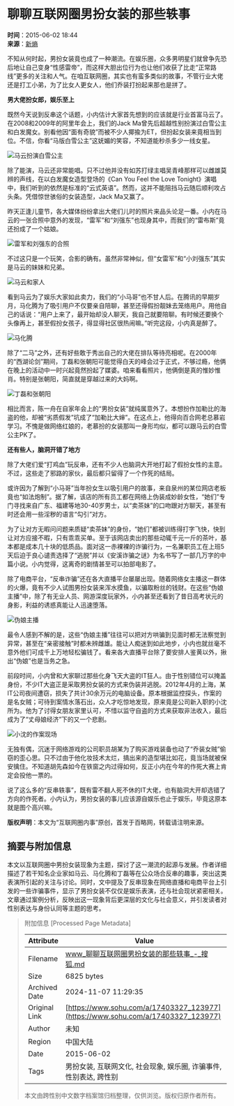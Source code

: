 # 聊聊互联网圈男扮女装的那些轶事

**时间**：2015-06-02 18:44  
**来源**：[新熵](https://www.sohu.com/a/17403327_123977?spm=smpc.content-abroad.content.1.1730978916365dRMBF6x)

不知从何时起，男扮女装竟也成了一种潮流。在娱乐圈，众多男明星们就曾争先恐后地让自己变身“性感雷帝”，而这样大胆出位行为也让他们收获了比走“正常路线”更多的关注和人气。在咱互联网圈，其实也有蛮多类似的故事，不管行业大佬还是打工小弟，为了比女人更女人，他们乔装打扮起来那也是拼了。

**男大佬扮女郎，娱乐至上**

既然今天说到反串这个话题，小内估计大家首先想到的应该就是行业首富马云了。在2008和2009年的阿里年会上，我们的Jack Ma曾先后超越性别扮演过白雪公主和白发魔女。别看他因“面有奇貌”而被不少人揶揄为ET，但扮起女装来竟相当到位。不信，你看“马版白雪公主”这妩媚的笑容，不知道能秒杀多少一线女星。

![马云扮演白雪公主](http://photocdn.sohu.com/20150602/mp17403327_1433242525071_2.jpeg)

除了能演，马云还非常能唱。只不过他并没有如苏打绿主唱吴青峰那样可以雌雄莫辨的声线，在以白发魔女造型登场的《Can You Feel the Love Tonight》演唱中，我们听到的依然是标准的“云式英语”。然而，这并不能阻挡马云随后顺利攻占头条。凭借惊世骇俗的女装造型，Jack Ma又赢了。

昨天正逢儿童节，各大媒体纷纷拿出大佬们儿时的照片来品头论足一番。小内在马云的一张合照中意外的发现，“雷军”和“刘强东”也现身其中，而我们的“雷布斯”竟还扮成了一个姑娘。

![雷军和刘强东的合照](http://photocdn.sohu.com/20150602/mp17403327_1433242525071_3.jpeg)

不过这只是一个玩笑，合影的确有。虽然非常神似，但“女雷军”和“小刘强东”其实是马云的妹妹和兄弟。

![马云和家人](http://photocdn.sohu.com/20150602/mp17403327_1433242525071_4.jpeg)

看到马云为了娱乐大家如此卖力，我们的“小马哥”也不甘人后。在腾讯的早期岁月，马化腾为了吸引用户不仅要亲自陪聊，甚至还得假扮靓妹去笼络用户。用他自己的话说：“用户上来了，最开始却没人聊天，我自己就要陪聊。有时候还要换个头像再上，甚至假扮女孩子，得显得社区很热闹嘛。”听完这段，小内真是醉了。

![马化腾](http://photocdn.sohu.com/20150602/mp17403327_1433242525071_5.jpeg)

除了“二马”之外，还有好些敢于秀出自己的大佬在排队等待亮相呢。在2000年的“西湖论剑”期间，丁磊和张朝阳可能觉得白天的峰会过于正式，不够过瘾，他俩在晚上的活动中一时兴起竟然扮起了媒婆。咱来看看照片，他俩倒是真的惟妙惟肖。特别是张朝阳，简直就是穿越过来的大妈啊。

![丁磊和张朝阳](http://photocdn.sohu.com/20150602/mp17403327_1433242525071_6.jpeg)

相比而言，陈一舟在自家年会上的“男扮女装”就纯属意外了。本想扮作加勒比的海盗的他，却被“劣质假发”坑成了“加勒比大婶”。在这点上，他得向百合网老总慕岩学习。不愧是做网络红娘的，老慕扮的女装那叫一身形均似，都可以跟马云的白雪公主PK了。

**还有些人，脑洞开错了地方**

除了大佬们爱“打鸡血”玩反串，还有不少人也脑洞大开地打起了假扮女性的主意。不过，这些走了邪路的家伙，最后都只留得了一个作死的结局。

或许因为了解到“小马哥”当年扮女生以吸引用户的故事，来自泉州的某位网店老板竟也“如法炮制”。据了解，该店的所有员工都在网络上伪装成妙龄女性，“她们”专门寻找来自广东、福建等地30-40岁男士，以“卖茶妹”的口吻跟对方聊天，甚至有时还会用一些淫秽的语言“勾引”对方。

为了让对方无暇问问题来质疑“卖茶妹”的身份，“她们”都被训练得打字飞快，快到让对方应接不暇，只有乖乖买单。至于该网店卖出的那些动辄千元一斤的茶叶，基本都是成本几十块的低质品。面对这一赤裸裸的诈骗行为，一名兼职员工在上班5天后迫于良心谴责选择了“逃脱”并以《安溪诈骗之谜》为名书写了一部几万字的中篇小说。小内觉得，这离奇的剧情甚至可以拍部电影了。

除了电商平台，“反串诈骗”还在各大直播平台屡屡出现。随着网络女主播这一群体的火爆，竟有不少人试图男扮女装来浑水摸鱼，以骗取粉丝的钱财。在这些“伪娘主播”中，除了有无业人员、网游深度玩家外，小内甚至还看到了昔日高考状元的身影，利益的诱惑真能让人迅速堕落。

![伪娘主播](http://photocdn.sohu.com/20150602/mp17403327_1433242525071_7.jpeg)

最令人感到不解的是，这些“伪娘主播”往往可以把对方哄骗到见面时都无法察觉到异常，甚至在“亲密接触”时都未辨雌雄。能让人痴迷到如此地步，小内也就丝毫不意外他们可成千上万地轻松骗钱了。看来各大直播平台除了要安排人鉴黄以外，揪出“伪娘”也是当务之急。

前段时间，小内曾和大家聊过那些化身飞天大盗的IT狂人。由于性别错位可以掩盖身份，不少IT大盗正是采取男扮女装的方式来伪装并逃脱。2012年4月的上海，某IT公司夜间遭窃，损失了共计30余万元的电脑设备。原本根据监控探头，作案的是名女贼；可待到案情水落石出，众人才吃惊地发现，原来竟是公司新入职的小沈所为。他为了讨得女朋友家里认可，不惜以监守自盗的方式来获取非法收入，最后成为了“丈母娘经济”下的又一个悲剧。

![小沈的作案现场](http://photocdn.sohu.com/20150602/mp17403327_1433242525071_8.jpeg)

无独有偶，沉迷于网络游戏的公司职员胡某为了购买游戏装备也动了“乔装女贼”偷窃的歪心思。只不过由于他化妆技术太烂，搞出来的造型堪比如花，竟当场就被保安擒住。不知道胡先森如今在铁窗之内过得如何，反正小内在今年的作死大赛上肯定会投他一票的。

说了这么多的“反串轶事”，既有雷不翻人死不休的IT大佬，也有脑洞大开却选错了方向的作死者。小内认为，男扮女装的事儿应该源自娱乐也止于娱乐，毕竟这原本就是图个高兴嘛。

**版权声明**：本文为“互联网圈内事”原创，首发于百略网，转载请注明来源。

## 摘要与附加信息

<!-- tcd_abstract -->
本文以互联网圈中男扮女装现象为主题，探讨了这一潮流的起源与发展。作者详细描述了若干知名企业家如马云、马化腾和丁磊等在公众场合反串的趣事，突出这类表演所引起的关注与讨论。同时，文中提及了反串现象在网络直播和电商平台上引发的一些诈骗事件，显示了男扮女装不仅仅是娱乐表演，还与社会现状紧密相关。文章通过案例分析，反映出这一现象背后更深层的文化与社会意义，并引发读者对性别表达与身份认同等主题的思考。
<!-- tcd_abstract_end -->

> 附加信息 [Processed Page Metadata]
>
> | Attribute       | Value                                  |
> |-----------------|----------------------------------------|
> | Filename        | www_聊聊互联网圈男扮女装的那些轶事_-_搜狐.md                             |
> | Size            | 6825 bytes                           |
> | Archived Date   | 2024-11-07 11:29:35                             |
> | Original Link   | [https://www.sohu.com/a/17403327_123977](https://www.sohu.com/a/17403327_123977)                       |
> | Author          | 未知                               |
> | Region          | 中国大陆                               |
> | Date            | 2015-06-02                                 |
> | Tags            | 男扮女装, 互联网文化, 社会现象, 娱乐圈, 诈骗事件, 性别表达, 跨性别                                 |
>
> 本文由跨性别中文数字档案馆归档整理，仅供浏览。版权归原作者所有。
>